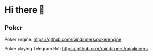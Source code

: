 # Hi there 👋

## Poker
Poker engine: https://github.com/raindinners/pokerengine

Poker playing Telegram Bot: https://github.com/raindinners/raindinners
